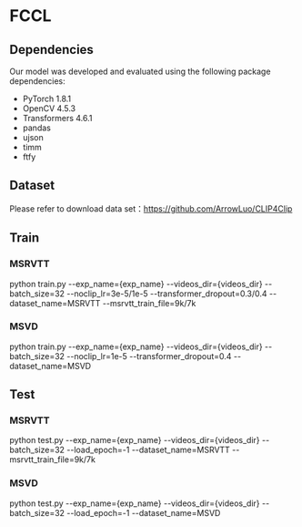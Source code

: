# FCCL
## Dependencies
Our model was developed and evaluated using the following package dependencies:
* PyTorch 1.8.1
* OpenCV 4.5.3
* Transformers 4.6.1
* pandas
* ujson
* timm
* ftfy 

## Dataset
Please refer to download data set：https://github.com/ArrowLuo/CLIP4Clip


## Train
### MSRVTT
python train.py  --exp_name={exp_name}  --videos_dir={videos_dir}  --batch_size=32  --noclip_lr=3e-5/1e-5  --transformer_dropout=0.3/0.4   --dataset_name=MSRVTT  --msrvtt_train_file=9k/7k
### MSVD
python train.py  --exp_name={exp_name}  --videos_dir={videos_dir}  --batch_size=32  --noclip_lr=1e-5   --transformer_dropout=0.4     --dataset_name=MSVD

## Test
### MSRVTT
python test.py  --exp_name={exp_name}  --videos_dir={videos_dir}  --batch_size=32  --load_epoch=-1  --dataset_name=MSRVTT  --msrvtt_train_file=9k/7k
### MSVD
python test.py  --exp_name={exp_name}  --videos_dir={videos_dir}  --batch_size=32  --load_epoch=-1  --dataset_name=MSVD
